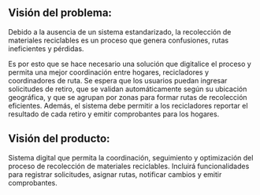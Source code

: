 ## Visión del problema:

Debido a la ausencia de un sistema estandarizado, la recolección de materiales reciclables es un proceso que genera confusiones, rutas ineficientes y pérdidas. 

Es por esto que se hace necesario una solución que digitalice el proceso y permita una mejor coordinación entre hogares, recicladores y coordinadores de ruta. 
Se espera que los usuarios puedan ingresar solicitudes de retiro, que se validan automáticamente según su ubicación geográfica, y que se agrupan por zonas para formar rutas de recolección eficientes. Además, el sistema debe permitir a los recicladores reportar el resultado de cada retiro y emitir comprobantes para los hogares.

## Visión del producto:

Sistema digital que permita la coordinación, seguimiento y optimización del proceso de recolección de materiales reciclables. Incluirá funcionalidades para registrar solicitudes, asignar rutas, notificar cambios y emitir comprobantes.
